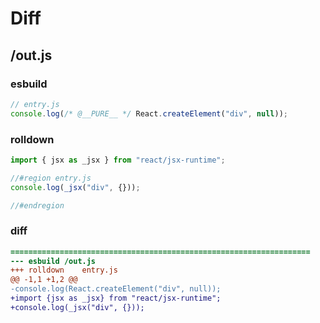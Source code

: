 # Diff
## /out.js
### esbuild
```js
// entry.js
console.log(/* @__PURE__ */ React.createElement("div", null));
```
### rolldown
```js
import { jsx as _jsx } from "react/jsx-runtime";

//#region entry.js
console.log(_jsx("div", {}));

//#endregion

```
### diff
```diff
===================================================================
--- esbuild	/out.js
+++ rolldown	entry.js
@@ -1,1 +1,2 @@
-console.log(React.createElement("div", null));
+import {jsx as _jsx} from "react/jsx-runtime";
+console.log(_jsx("div", {}));

```